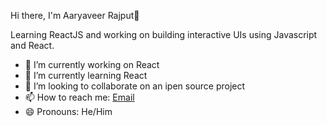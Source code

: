 Hi there, I'm Aaryaveer Rajput👋

Learning ReactJS and working on building interactive UIs using Javascript and React. 

- 🔭 I’m currently working on React
- 🌱 I’m currently learning React
- 👯 I’m looking to collaborate on an ipen source project
- 📫 How to reach me: [Email](aaryaveerrajput001@gmail.com)
- 😄 Pronouns: He/Him
